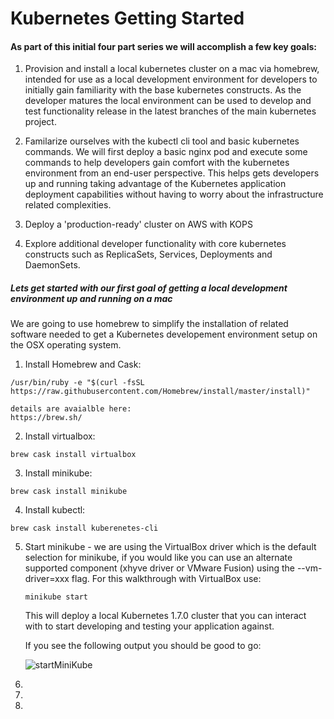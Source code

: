# Kubernetes Getting Started

#### As part of this initial four part series we will accomplish a few key goals:

1. Provision and install a local kubernetes cluster on a mac via homebrew, intended for use as a local development environment for developers to initially gain familiarity with the base kubernetes constructs. As the developer matures the local environment can be used to develop and test functionality release in the latest branches of the main kubernetes project.

2. Familarize ourselves with the kubectl cli tool and basic kubernetes commands. We will first deploy a basic nginx pod and execute some commands to help developers gain comfort with the kubernetes environment from an end-user perspective. This helps gets developers up and running taking advantage of the Kubernetes application deployment capabilities without having to worry about the infrastructure related complexities.

3. Deploy a 'production-ready' cluster on AWS with KOPS

4. Explore additional developer functionality with core kubernetes constructs such as ReplicaSets, Services, Deployments and DaemonSets.

##### Lets get started with our first goal of getting a local development environment up and running on a mac

We are going to use homebrew to simplify the installation of related software needed to get a Kubernetes developement environment setup on the OSX operating system.

1. Install Homebrew and Cask:

  ```/usr/bin/ruby -e "$(curl -fsSL https://raw.githubusercontent.com/Homebrew/install/master/install)"```

    details are avaialble here:
    https://brew.sh/

2.  Install virtualbox:

  ```brew cask install virtualbox```

3.  Install minikube:

  ```brew cask install minikube```

4.  Install kubectl:

  ```brew cask install kuberenetes-cli```

5.  Start minikube - we are using the VirtualBox driver which is the default selection for minikube, if you would like you can use an alternate supported component (xhyve driver or VMware Fusion) using the --vm-driver=xxx flag. For this walkthrough with VirtualBox use:

    ```minikube start```

    This will deploy a local Kubernetes 1.7.0 cluster that you can interact with to start developing and testing your application against.

    If you see the following output you should be good to go:

    ![startMiniKube](images/startMiniKube.png)

6.
7.
8.
